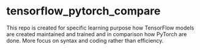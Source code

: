 # tensorflow_pytorch_compare
This repo is created for specific learning purpose how TensorFlow models are created maintained and trained and in comparison how PyTorch are done. More focus on syntax and coding rather than efficiency.
